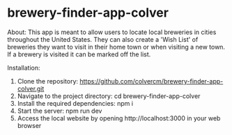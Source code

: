 # brewery-finder-app-colver
About:
This app is meant to allow users to locate local breweries in cities throughout the United States. They can also create a 'Wish List' of breweries they want to visit in their home town or when visiting a new town. If a brewery is visited it can be marked off the list.

Installation:
1. Clone the repository: https://github.com/colvercm/brewery-finder-app-colver.git
2. Navigate to the project directory: cd brewery-finder-app-colver
3. Install the required dependencies: npm i
4. Start the server: npm run dev
5. Access the local website by opening http://localhost:3000 in your web browser
